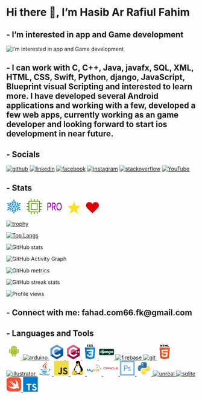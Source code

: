 # Hi there 👋, I’m Hasib Ar Rafiul Fahim
## - I’m interested in app and Game development
 
![I’m interested in app and Game development](https://scontent.fdac24-1.fna.fbcdn.net/v/t39.30808-6/262345669_2131910733627516_5570346669897108840_n.jpg?_nc_cat=108&ccb=1-5&_nc_sid=e3f864&_nc_eui2=AeGeJO5Oup0StjwssTX_FsEJw1SWR_4A85HDVJZH_gDzkcSBYBDnYEdUEVZNWzmSn5jrr0Aa24n4TZoY0QYBGLYe&_nc_ohc=COnjoUWmJ4QAX9mOsg6&_nc_ht=scontent.fdac24-1.fna&oh=b12c62906d6c0818ca3b1bf8c7ef86bf&oe=61B1AC44)

## - I can work with C, C++, Java, javafx, SQL, XML, HTML, CSS, Swift, Python, django, JavaScript, Blueprint visual Scripting and interested to learn more. I have developed several Android applications and working with a few, developed a few web apps, currently working as an game developer and looking forward to start ios development in near future.

## - Socials 
[<img src='https://www.iconsdb.com/icons/preview/white/github-11-xxl.png' alt='github' height='40'>](https://github.com/gl1tchyaf)  [<img src='https://www.iconsdb.com/icons/preview/white/linkedin-3-xxl.png' alt='linkedin' height='40'>](https://www.linkedin.com/in/hasib-ar-rafiul-fahim-b13286199/)  [<img src='https://www.iconsdb.com/icons/preview/white/facebook-3-xxl.png' alt='facebook' height='40'>](https://www.facebook.com/hasib.fahim.official)  [<img src='https://www.iconsdb.com/icons/preview/white/instagram-xxl.png' alt='instagram' height='40'>](https://www.instagram.com/_.gl1tch__/)  [<img src='https://www.iconsdb.com/icons/preview/white/stackoverflow-xxl.png' alt='stackoverflow' height='40'>](https://stackoverflow.com/users/10941617/thesickdevil)  [<img src='https://www.iconsdb.com/icons/preview/white/youtube-xxl.png' alt='YouTube' height='40'>](https://www.youtube.com/channel/UCxKuAfEDuKY1YaISq3k6EHA) 

## - Stats
<a href='https://archiveprogram.github.com/'><img src='https://raw.githubusercontent.com/acervenky/animated-github-badges/master/assets/acbadge.gif' width='40' height='40'></a> <a href='https://docs.github.com/en/developers'><img src='https://raw.githubusercontent.com/acervenky/animated-github-badges/master/assets/devbadge.gif' width='40' height='40'></a> <a href='https://github.com/pricing'><img src='https://raw.githubusercontent.com/acervenky/animated-github-badges/master/assets/pro.gif' width='40' height='40'></a> <a href='https://stars.github.com/'><img src='https://raw.githubusercontent.com/acervenky/animated-github-badges/master/assets/starbadge.gif' width='35' height='35'></a> <a href='https://docs.github.com/en/github/supporting-the-open-source-community-with-github-sponsors'><img src='https://raw.githubusercontent.com/acervenky/animated-github-badges/master/assets/sponsorbadge.gif' width='35' height='35'></a> 

[![trophy](https://github-profile-trophy.vercel.app/?username=gl1tchyaf)](https://github.com/ryo-ma/github-profile-trophy)

[![Top Langs](https://github-readme-stats.vercel.app/api/top-langs/?username=gl1tchyaf)](https://github.com/anuraghazra/github-readme-stats)

![GitHub stats](https://github-readme-stats.vercel.app/api?username=gl1tchyaf&show_icons=true&count_private=true)  

![GitHub Activity Graph](https://activity-graph.herokuapp.com/graph?username=gl1tchyaf)  

![GitHub metrics](https://metrics.lecoq.io/gl1tchyaf)  

![GitHub streak stats](https://github-readme-streak-stats.herokuapp.com/?user=gl1tchyaf)  

![Profile views](https://gpvc.arturio.dev/gl1tchyaf)  


<h2 align="left">
 - Connect with me: fahad.com66.fk@gmail.com </h2>
<p align="left">
</p>

<h2 align="left"> - Languages and Tools </h2>
<p align="left"> <a href="https://developer.android.com" target="_blank" rel="noreferrer"> <img src="https://raw.githubusercontent.com/devicons/devicon/master/icons/android/android-original-wordmark.svg" alt="android" width="40" height="40"/> </a> <a href="https://www.arduino.cc/" target="_blank" rel="noreferrer"> <img src="https://cdn.worldvectorlogo.com/logos/arduino-1.svg" alt="arduino" width="40" height="40"/> </a> <a href="https://www.cprogramming.com/" target="_blank" rel="noreferrer"> <img src="https://raw.githubusercontent.com/devicons/devicon/master/icons/c/c-original.svg" alt="c" width="40" height="40"/> </a> <a href="https://www.w3schools.com/cpp/" target="_blank" rel="noreferrer"> <img src="https://raw.githubusercontent.com/devicons/devicon/master/icons/cplusplus/cplusplus-original.svg" alt="cplusplus" width="40" height="40"/> </a> <a href="https://www.w3schools.com/css/" target="_blank" rel="noreferrer"> <img src="https://raw.githubusercontent.com/devicons/devicon/master/icons/css3/css3-original-wordmark.svg" alt="css3" width="40" height="40"/> </a> <a href="https://www.djangoproject.com/" target="_blank" rel="noreferrer"> <img src="https://raw.githubusercontent.com/devicons/devicon/master/icons/django/django-original.svg" alt="django" width="40" height="40"/> </a> <a href="https://firebase.google.com/" target="_blank" rel="noreferrer"> <img src="https://www.vectorlogo.zone/logos/firebase/firebase-icon.svg" alt="firebase" width="40" height="40"/> </a> <a href="https://git-scm.com/" target="_blank" rel="noreferrer"> <img src="https://www.vectorlogo.zone/logos/git-scm/git-scm-icon.svg" alt="git" width="40" height="40"/> </a> <a href="https://www.w3.org/html/" target="_blank" rel="noreferrer"> <img src="https://raw.githubusercontent.com/devicons/devicon/master/icons/html5/html5-original-wordmark.svg" alt="html5" width="40" height="40"/> </a> <a href="https://www.adobe.com/in/products/illustrator.html" target="_blank" rel="noreferrer"> <img src="https://www.vectorlogo.zone/logos/adobe_illustrator/adobe_illustrator-icon.svg" alt="illustrator" width="40" height="40"/> </a> <a href="https://www.java.com" target="_blank" rel="noreferrer"> <img src="https://raw.githubusercontent.com/devicons/devicon/master/icons/java/java-original.svg" alt="java" width="40" height="40"/> </a> <a href="https://developer.mozilla.org/en-US/docs/Web/JavaScript" target="_blank" rel="noreferrer"> <img src="https://raw.githubusercontent.com/devicons/devicon/master/icons/javascript/javascript-original.svg" alt="javascript" width="40" height="40"/> </a> <a href="https://www.linux.org/" target="_blank" rel="noreferrer"> <img src="https://raw.githubusercontent.com/devicons/devicon/master/icons/linux/linux-original.svg" alt="linux" width="40" height="40"/> </a> <a href="https://www.mysql.com/" target="_blank" rel="noreferrer"> <img src="https://raw.githubusercontent.com/devicons/devicon/master/icons/mysql/mysql-original-wordmark.svg" alt="mysql" width="40" height="40"/> </a> <a href="https://www.oracle.com/" target="_blank" rel="noreferrer"> <img src="https://raw.githubusercontent.com/devicons/devicon/master/icons/oracle/oracle-original.svg" alt="oracle" width="40" height="40"/> </a> <a href="https://www.photoshop.com/en" target="_blank" rel="noreferrer"> <img src="https://raw.githubusercontent.com/devicons/devicon/master/icons/photoshop/photoshop-line.svg" alt="photoshop" width="40" height="40"/> </a> <a href="https://www.python.org" target="_blank" rel="noreferrer"> <img src="https://raw.githubusercontent.com/devicons/devicon/master/icons/python/python-original.svg" alt="python" width="40" height="40"/> </a> <a href="https://unrealengine.com/" target="_blank" rel="noreferrer"> <img src="https://raw.githubusercontent.com/kenangundogan/fontisto/036b7eca71aab1bef8e6a0518f7329f13ed62f6b/icons/svg/brand/unreal-engine.svg" alt="unreal" width="40" height="40"/> </a> <a href="https://www.sqlite.org/" target="_blank" rel="noreferrer"> <img src="https://www.vectorlogo.zone/logos/sqlite/sqlite-icon.svg" alt="sqlite" width="40" height="40"/> </a> <a href="https://developer.apple.com/swift/" target="_blank" rel="noreferrer"> <img src="https://raw.githubusercontent.com/devicons/devicon/master/icons/swift/swift-original.svg" alt="swift" width="40" height="40"/> </a> <a href="https://www.typescriptlang.org/" target="_blank" rel="noreferrer"> <img src="https://raw.githubusercontent.com/devicons/devicon/master/icons/typescript/typescript-original.svg" alt="typescript" width="40" height="40"/> </a>  </p>
